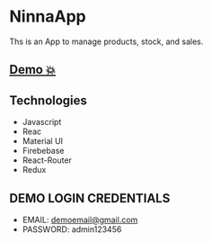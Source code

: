 # NinnaApp
Ths is an App to manage products, stock, and sales.
## [Demo 💥](https://gkeepclone1.netlify.app/)

## Technologies

- Javascript
- Reac
- Material UI
- Firebebase
- React-Router
- Redux

## DEMO LOGIN CREDENTIALS
- EMAIL: demoemail@gmail.com
- PASSWORD: admin123456
